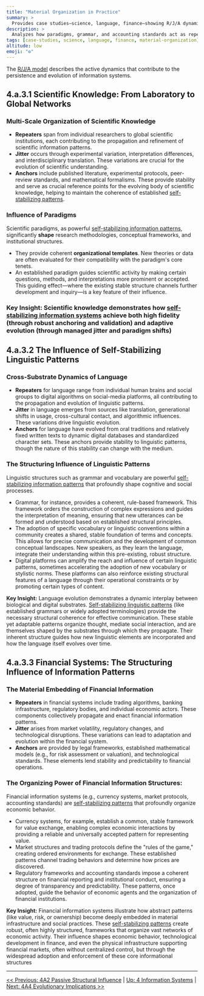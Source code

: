 ```yaml
---
title: "Material Organization in Practice"
summary: >
  Provides case studies—science, language, finance—showing R/J/A dynamics and passive influence in real-world systems.
description: >
  Analyzes how paradigms, grammar, and accounting standards act as repeaters, jitter sources, and anchors, demonstrating multi-scale material organization of information.
tags: [case-studies, science, language, finance, material-organization]
altitude: low
emoji: "⚙️"
---
```


The [R/J/A model](../../glossary/R.md#repeaterjitteranchor-rja-model) describes the active dynamics that contribute to the persistence and evolution of information systems.

## 4.a.3.1 Scientific Knowledge: From Laboratory to Global Networks

### **Multi-Scale Organization of Scientific Knowledge**

- **Repeaters** span from individual researchers to global scientific institutions, each contributing to the propagation and refinement of scientific information patterns.
- **Jitter** occurs through experimental variation, interpretation differences, and interdisciplinary translation. These variations are crucial for the evolution of scientific understanding.
- **Anchors** include published literature, experimental protocols, peer-review standards, and mathematical formalisms. These provide stability and serve as crucial reference points for the evolving body of scientific knowledge, helping to maintain the coherence of established [self-stabilizing patterns](../../glossary/O.md#outward-stabilization-propensity).

### **Influence of Paradigms**

Scientific paradigms, as powerful [self-stabilizing information patterns](../../glossary/O.md#outward-stabilization-propensity), significantly **shape** research methodologies, conceptual frameworks, and institutional structures.

- They provide coherent **organizational templates**. New theories or data are often evaluated for their compatibility with the paradigm's core tenets.
- An established paradigm guides scientific activity by making certain questions, methods, and interpretations more prominent or accepted. This guiding effect—where the existing stable structure channels further development and inquiry—is a key feature of their influence.

### **Key Insight:** Scientific knowledge demonstrates how [self-stabilizing information systems](../../glossary/O.md#outward-stabilization-propensity) achieve both high fidelity (through robust anchoring and validation) and adaptive evolution (through managed jitter and paradigm shifts)

## 4.a.3.2 The Influence of Self-Stabilizing Linguistic Patterns

### **Cross-Substrate Dynamics of Language**

- **Repeaters** for language range from individual human brains and social groups to digital algorithms on social-media platforms, all contributing to the propagation and evolution of linguistic patterns.
- **Jitter** in language emerges from sources like translation, generational shifts in usage, cross-cultural contact, and algorithmic influences. These variations drive linguistic evolution.
- **Anchors** for language have evolved from oral traditions and relatively fixed written texts to dynamic digital databases and standardized character sets. These anchors provide stability to linguistic patterns, though the nature of this stability can change with the medium.

### **The Structuring Influence of Linguistic Patterns**

Linguistic structures such as grammar and vocabulary are powerful [self-stabilizing information patterns](../../glossary/O.md#outward-stabilization-propensity) that profoundly shape cognitive and social processes.

- Grammar, for instance, provides a coherent, rule-based framework. This framework orders the construction of complex expressions and guides the interpretation of meaning, ensuring that new utterances can be formed and understood based on established structural principles.
- The adoption of specific vocabulary or linguistic conventions within a community creates a shared, stable foundation of terms and concepts. This allows for precise communication and the development of common conceptual landscapes. New speakers, as they learn the language, integrate their understanding within this pre-existing, robust structure.
- Digital platforms can amplify the reach and influence of certain linguistic patterns, sometimes accelerating the adoption of new vocabulary or stylistic norms. These platforms can also reinforce existing structural features of a language through their operational constraints or by promoting certain types of content.

**Key Insight:** Language evolution demonstrates a dynamic interplay between biological and digital substrates. [Self-stabilizing linguistic patterns](../../glossary/O.md#outward-stabilization-propensity) (like established grammars or widely adopted terminologies) provide the necessary structural coherence for effective communication. These stable yet adaptable patterns organize thought, mediate social interaction, and are themselves shaped by the substrates through which they propagate. Their inherent structure guides how new linguistic elements are incorporated and how the language itself evolves over time.

## 4.a.3.3 Financial Systems: The Structuring Influence of Information Patterns

### **The Material Embedding of Financial Information**

- **Repeaters** in financial systems include trading algorithms, banking infrastructure, regulatory bodies, and individual economic actors. These components collectively propagate and enact financial information patterns.
- **Jitter** arises from market volatility, regulatory changes, and technological disruptions. These variations can lead to adaptation and evolution within the financial system.
- **Anchors** are provided by legal frameworks, established mathematical models (e.g., for risk assessment or valuation), and technological standards. These elements lend stability and predictability to financial operations.

### **The Organizing Power of Financial Information Structures:**

Financial information systems (e.g., currency systems, market protocols, accounting standards) are [self-stabilizing patterns](../../glossary/O.md#outward-stabilization-propensity) that profoundly organize economic behavior.

- Currency systems, for example, establish a common, stable framework for value exchange, enabling complex economic interactions by providing a reliable and universally accepted pattern for representing value.
- Market structures and trading protocols define the "rules of the game," creating ordered environments for exchange. These established patterns channel trading behaviors and determine how prices are discovered.
- Regulatory frameworks and accounting standards impose a coherent structure on financial reporting and institutional conduct, ensuring a degree of transparency and predictability. These patterns, once adopted, guide the behavior of economic agents and the organization of financial institutions.

**Key Insight:** Financial information systems illustrate how abstract patterns (like value, risk, or ownership) become deeply embedded in material infrastructure and social practices. These [self-stabilizing patterns](../../glossary/O.md#outward-stabilization-propensity) create robust, often highly structured, frameworks that organize vast networks of economic activity. Their influence shapes economic behavior, technological development in finance, and even the physical infrastructure supporting financial markets, often without centralized control, but through the widespread adoption and enforcement of these core informational structures

---
[<< Previous: 4A2 Passive Structural Influence](4a2-passive-structural-influence.md) | [Up: 4 Information Systems](../4-information-systems.md) | [Next: 4A4 Evolutionary Implications >>](4a4-evolutionary-implications.md)

